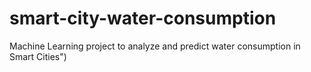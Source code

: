 # smart-city-water-consumption
Machine Learning project to analyze and predict water consumption in Smart Cities")
